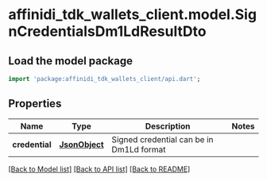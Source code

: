 # affinidi_tdk_wallets_client.model.SignCredentialsDm1LdResultDto

## Load the model package

```dart
import 'package:affinidi_tdk_wallets_client/api.dart';
```

## Properties

| Name           | Type                  | Description                              | Notes |
| -------------- | --------------------- | ---------------------------------------- | ----- |
| **credential** | [**JsonObject**](.md) | Signed credential can be in Dm1Ld format |

[[Back to Model list]](../README.md#documentation-for-models) [[Back to API list]](../README.md#documentation-for-api-endpoints) [[Back to README]](../README.md)
